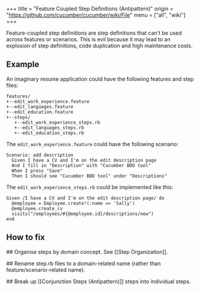 +++
title = "Feature Coupled Step Definitions (Antipattern)"
origin = "https://github.com/cucumber/cucumber/wiki/File"
menu = ["all", "wiki"]
+++

Feature-coupled step definitions are step definitions that can't be used across features or scenarios. This is evil because it may lead to an explosion of step definitions, code duplication and high maintenance costs.

Example
-------

An imaginary resume application could have the following features and step files:

    features/
    +--edit_work_experience.feature
    +--edit_languages.feature
    +--edit_education.feature
    +--steps/
       +--edit_work_experience_steps.rb
       +--edit_languages_steps.rb
       +--edit_education_steps.rb

The <code>edit\_work\_experience.feature</code> could have the following scenario:

    Scenario: add description
      Given I have a CV and I'm on the edit description page
      And I fill in "Description" with "Cucumber BDD tool"
      When I press "Save"
      Then I should see "Cucumber BDD tool" under "Descriptions"

The <code>edit\_work\_experience\_steps.rb</code> could be implemented like this:

    Given /I have a CV and I'm on the edit description page/ do
      @employee = Employee.create!(:name => 'Sally')
      @employee.create_cv
      visits("/employees/#{@employee.id}/descriptions/new")
    end

How to fix
----------

\#\# Organise steps by domain concept. See \[\[Step Organization\]\].

\#\# Rename step.rb files to a domain-related name (rather than feature/scenario-related name).

\#\# Break up \[\[Conjunction Steps (Antipattern)\]\] steps into individual steps.
